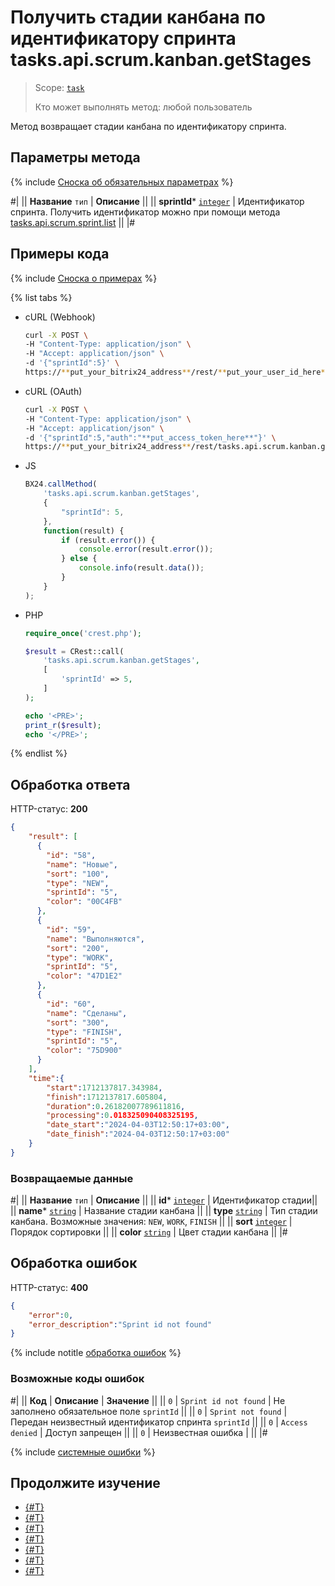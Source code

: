 # Получить стадии канбана по идентификатору спринта tasks.api.scrum.kanban.getStages

> Scope: [`task`](../../../scopes/permissions.md)
>
> Кто может выполнять метод: любой пользователь

Метод возвращает стадии канбана по идентификатору спринта.

## Параметры метода

{% include [Сноска об обязательных параметрах](../../../../_includes/required.md) %}

#|
|| **Название**
`тип` | **Описание** ||
|| **sprintId***
[`integer`](../../../data-types.md) | Идентификатор спринта. Получить идентификатор можно при помощи метода [tasks.api.scrum.sprint.list](../sprint/tasks-api-scrum-sprint-list.md) ||
|#

## Примеры кода

{% include [Сноска о примерах](../../../../_includes/examples.md) %}

{% list tabs %}

- cURL (Webhook)

    ```bash
    curl -X POST \
    -H "Content-Type: application/json" \
    -H "Accept: application/json" \
    -d '{"sprintId":5}' \
    https://**put_your_bitrix24_address**/rest/**put_your_user_id_here**/**put_your_webhook_here**/tasks.api.scrum.kanban.getStages
    ```

- cURL (OAuth)

    ```bash
    curl -X POST \
    -H "Content-Type: application/json" \
    -H "Accept: application/json" \
    -d '{"sprintId":5,"auth":"**put_access_token_here**"}' \
    https://**put_your_bitrix24_address**/rest/tasks.api.scrum.kanban.getStages
    ```

- JS

    ```js
    BX24.callMethod(
        'tasks.api.scrum.kanban.getStages',
        {
            "sprintId": 5,
        },
        function(result) {
            if (result.error()) {
                console.error(result.error());
            } else {
                console.info(result.data());
            }
        }
    );
    ```

- PHP

    ```php
    require_once('crest.php');

    $result = CRest::call(
        'tasks.api.scrum.kanban.getStages',
        [
            'sprintId' => 5,
        ]
    );

    echo '<PRE>';
    print_r($result);
    echo '</PRE>';
    ```

{% endlist %}


## Обработка ответа

HTTP-статус: **200**

```json
{
    "result": [
      {
        "id": "58",
        "name": "Новые",
        "sort": "100",
        "type": "NEW",
        "sprintId": "5",
        "color": "00C4FB"
      },
      {
        "id": "59",
        "name": "Выполняются",
        "sort": "200",
        "type": "WORK",
        "sprintId": "5",
        "color": "47D1E2"
      },
      {
        "id": "60",
        "name": "Сделаны",
        "sort": "300",
        "type": "FINISH",
        "sprintId": "5",
        "color": "75D900"
      }
    ],
    "time":{
        "start":1712137817.343984,
        "finish":1712137817.605804,
        "duration":0.26182007789611816,
        "processing":0.018325090408325195,
        "date_start":"2024-04-03T12:50:17+03:00",
        "date_finish":"2024-04-03T12:50:17+03:00"
    }
}
```

### Возвращаемые данные

#|
|| **Название**
`тип` | **Описание** ||
|| **id***
[`integer`](../../../data-types.md) | Идентификатор стадии||
|| **name***
[`string`](../../../data-types.md) | Название стадии канбана ||
|| **type**
[`string`](../../../data-types.md) | Тип стадии канбана. Возможные значения: `NEW`, `WORK`, `FINISH` ||
|| **sort**
[`integer`](../../../data-types.md) | Порядок сортировки ||
|| **color**
[`string`](../../../data-types.md) | Цвет стадии канбана ||
|#

## Обработка ошибок

HTTP-статус: **400**

```json
{
    "error":0,
    "error_description":"Sprint id not found"
}
```

{% include notitle [обработка ошибок](../../../../_includes/error-info.md) %}

### Возможные коды ошибок

#|
|| **Код** | **Описание** | **Значение** ||
|| `0` | `Sprint id not found` | Не заполнено обязательное поле `sprintId` ||
|| `0` | `Sprint not found` | Передан неизвестный идентификатор спринта `sprintId` ||
|| `0` | `Access denied` | Доступ запрещен ||
|| `0` | Неизвестная ошибка | ||
|#

{% include [системные ошибки](../../../../_includes/system-errors.md) %}

## Продолжите изучение

- [{#T}](./index.md)
- [{#T}](./tasks-api-scrum-kanban-add-stage.md)
- [{#T}](./tasks-api-scrum-kanban-update-stage.md)
- [{#T}](./tasks-api-scrum-kanban-add-task.md)
- [{#T}](./tasks-api-scrum-kanban-delete-stage.md)
- [{#T}](./tasks-api-scrum-kanban-delete-task.md)
- [{#T}](./tasks-api-scrum-kanban-get-fields.md)